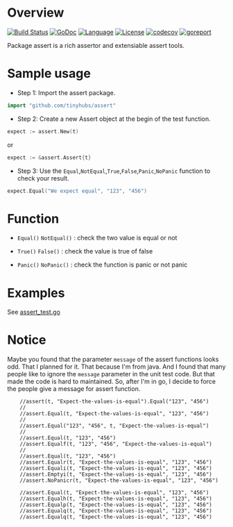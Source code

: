 # Overview

[![Build Status](https://travis-ci.org/tinyhubs/assert.svg?branch=master)](https://travis-ci.org/tinyhubs/assert)
[![GoDoc](https://godoc.org/github.com/tinyhubs/assert?status.svg)](https://godoc.org/github.com/tinyhubs/assert)
[![Language](https://img.shields.io/badge/language-go-lightgrey.svg)](https://github.com/tinyhubs/assert)
[![License](https://img.shields.io/badge/license-New%20BSD-yellow.svg?style=flat)](LICENSE)
[![codecov](https://codecov.io/gh/tinyhubs/assert/branch/master/graph/badge.svg)](https://codecov.io/gh/tinyhubs/assert)
[![goreport](https://www.goreportcard.com/badge/github.com/tinyhubs/assert)](https://www.goreportcard.com/report/github.com/tinyhubs/assert)

Package assert is a rich assertor and extensiable assert tools.

# Sample usage

- Step 1: Import the assert package.

```go
import "github.com/tinyhubs/assert"
```

- Step 2: Create a new Assert object at the begin of the test function.

```go
expect := assert.New(t)
```

or

```go
expect := &assert.Assert{t}
```

- Step 3: Use the `Equal`,`NotEqual`,`True`,`False`,`Panic`,`NoPanic` function to check your result.

```go
expect.Equal("We expect equal", "123", "456")
```

# Function

- `Equal()` `NotEqual()` : check the two value is equal or not

- `True()` `False()` : check the value is true of false

- `Panic()` `NoPanic()` : check the function is panic or not panic

# Examples

See [assert_test.go](assert_test.go)

# Notice

Maybe you found that the parameter `message` of the assert functions looks odd.
That I planned for it. That because I'm from java. And I found that many people like to
ignore the `message` parameter in the unit test code. But that made the code is hard to maintained.
So, after I'm in go, I decide to force the people give a message for assert function.


```
	//assert(t, "Expect-the-values-is-equal").Equal("123", "456")
	//
	//assert.Equal(t, "Expect-the-values-is-equal", "123", "456")
	//
	//assert.Equal("123", "456", t, "Expect-the-values-is-equal")
	//
	//assert.Equal(t, "123", "456")
	//assert.Equalf(t, "123", "456", "Expect-the-values-is-equal")
	//
	//assert.Equal(t, "123", "456")
	//assert.Equalr(t, "Expect-the-values-is-equal", "123", "456")
	//assert.Equali(t, "Expect-the-values-is-equal", "123", "456")
	//assert.Emptyi(t, "Expect-the-values-is-equal", "123", "456")
	//assert.NoPanicr(t, "Expect-the-values-is-equal", "123", "456")

	//assert.Equal(t, "Expect-the-values-is-equal", "123", "456")
	//assert.Equalh(t, "Expect-the-values-is-equal", "123", "456")
	//assert.Equalp(t, "Expect-the-values-is-equal", "123", "456")
	//assert.Equalq(t, "Expect-the-values-is-equal", "123", "456")
	//assert.Equalq(t, "Expect-the-values-is-equal", "123", "456")
```